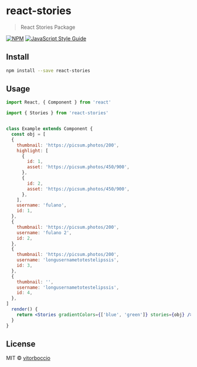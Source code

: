 # react-stories

> React Stories Package

[![NPM](https://img.shields.io/npm/v/react-stories.svg)](https://www.npmjs.com/package/react-stories) [![JavaScript Style Guide](https://img.shields.io/badge/code_style-standard-brightgreen.svg)](https://standardjs.com)

## Install

```bash
npm install --save react-stories
```

## Usage

```jsx
import React, { Component } from 'react'

import { Stories } from 'react-stories'


class Example extends Component {
  const obj = [
  {
    thumbnail: 'https://picsum.photos/200',
    highlight: [
      {
        id: 1,
        asset: 'https://picsum.photos/450/900',
      },
      {
        id: 2,
        asset: 'https://picsum.photos/450/900',
      },
    ],
    username: 'fulano',
    id: 1,
  },
  {
    thumbnail: 'https://picsum.photos/200',
    username: 'fulano 2',
    id: 2,
  },
  {
    thumbnail: 'https://picsum.photos/200',
    username: 'longusernametotestelipssis',
    id: 3,
  },
  {
    thumbnail: '',
    username: 'longusernametotestelipssis',
    id: 4,
  },
]
  render() {
    return <Stories gradientColors={['blue', 'green']} stories={obj} />
  }
}
```

## License

MIT © [vitorboccio](https://github.com/vitorboccio)
